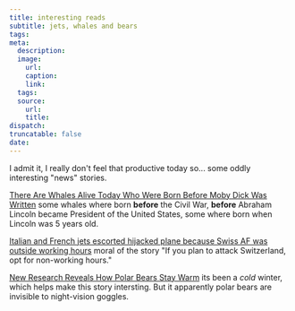 ```yaml
---
title: interesting reads
subtitle: jets, whales and bears
tags:
meta:
  description:
  image:
    url:
    caption:
    link:
  tags:
  source:
    url:
    title:
dispatch:
truncatable: false
date:
---
```


I admit it, I really don't feel that productive today so... some oddly interesting "news" stories.

[There Are Whales Alive Today Who Were Born Before Moby Dick Was Written][whales] some whales where born **before** the Civil War, **before** Abraham Lincoln became President of the United States, some where born when Lincoln was 5 years old.

[Italian and French jets escorted hijacked plane because Swiss AF was outside working hours][jets] moral of the story "If you plan to attack Switzerland, opt for non-working hours."

[New Research Reveals How Polar Bears Stay Warm][bears] its been a *cold* winter, which helps make this story intersting. But it apparently polar bears are invisible to night-vision goggles.

[whales]: http://www.smithsonianmag.com/smart-news/there-are-whales-alive-today-who-were-born-before-moby-dick-was-written-660944/ "Some of the bowhead whales in the icy waters off of Alaska today are over 200 years old"
[jets]: http://theaviationist.com/2014/02/18/ethiopian-air-def-response/
[bears]: http://www.insidescience.org/content/new-research-reveals-how-polar-bears-stay-warm/1559

